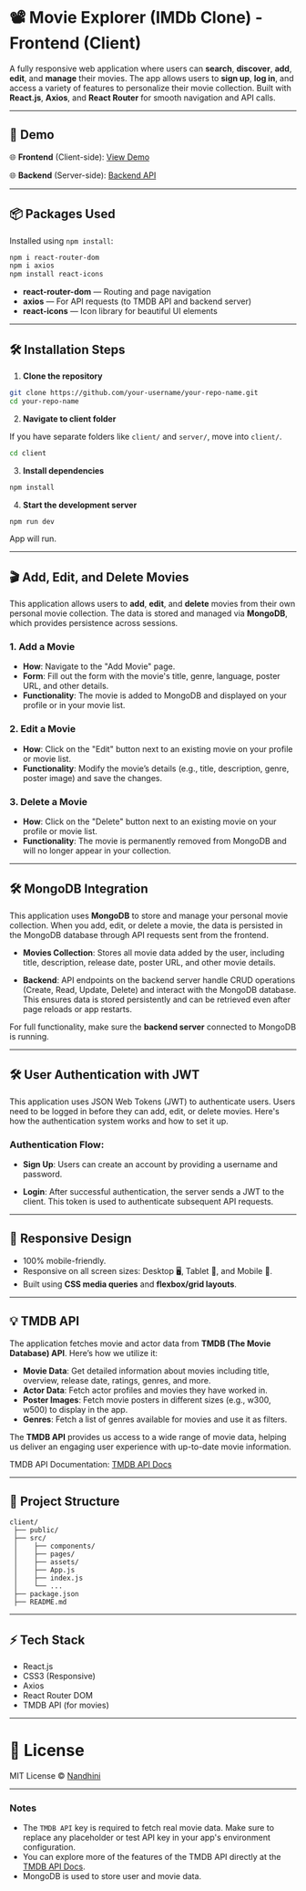 # 📽️ Movie Explorer (IMDb Clone) - Frontend (Client)

A fully responsive web application where users can **search**, **discover**, **add**, **edit**, and **manage** their movies. The app allows users to **sign up**, **log in**, and access a variety of features to personalize their movie collection. Built with **React.js**, **Axios**, and **React Router** for smooth navigation and API calls.

---

## 🚀 Demo


🌐 **Frontend** (Client-side): [View Demo](https://your-frontend-demo-link.com)

🌐 **Backend** (Server-side): [Backend API](https://your-backend-api-link.com)


---

## 📦 Packages Used

Installed using `npm install`:

```bash
npm i react-router-dom
npm i axios
npm install react-icons
```

* **react-router-dom** — Routing and page navigation
* **axios** — For API requests (to TMDB API and backend server)
* **react-icons** — Icon library for beautiful UI elements

---

## 🛠️ Installation Steps

1. **Clone the repository**

```bash
git clone https://github.com/your-username/your-repo-name.git
cd your-repo-name
```

2. **Navigate to client folder**

If you have separate folders like `client/` and `server/`, move into `client/`.

```bash
cd client
```

3. **Install dependencies**

```bash
npm install
```

4. **Start the development server**

```bash
npm run dev
```

App will run.


---
## 🎬 Add, Edit, and Delete Movies

This application allows users to **add**, **edit**, and **delete** movies from their own personal movie collection. The data is stored and managed via **MongoDB**, which provides persistence across sessions.

### 1. **Add a Movie**

* **How**: Navigate to the "Add Movie" page.
* **Form**: Fill out the form with the movie's title, genre, language, poster URL, and other details.
* **Functionality**: The movie is added to MongoDB and displayed on your profile or in your movie list.

### 2. **Edit a Movie**

* **How**: Click on the "Edit" button next to an existing movie on your profile or movie list.
* **Functionality**: Modify the movie’s details (e.g., title, description, genre, poster image) and save the changes.

### 3. **Delete a Movie**

* **How**: Click on the "Delete" button next to an existing movie on your profile or movie list.
* **Functionality**: The movie is permanently removed from MongoDB and will no longer appear in your collection.

---

## 🛠️ MongoDB Integration

This application uses **MongoDB** to store and manage your personal movie collection. When you add, edit, or delete a movie, the data is persisted in the MongoDB database through API requests sent from the frontend.

* **Movies Collection**: Stores all movie data added by the user, including title, description, release date, poster URL, and other movie details.

* **Backend**: API endpoints on the backend server handle CRUD operations (Create, Read, Update, Delete) and interact with the MongoDB database. This ensures data is stored persistently and can be retrieved even after page reloads or app restarts.

For full functionality, make sure the **backend server** connected to MongoDB is running.

---

## 🛠️ User Authentication with JWT

This application uses JSON Web Tokens (JWT) to authenticate users. Users need to be logged in before they can add, edit, or delete movies. Here's how the authentication system works and how to set it up.

### Authentication Flow:
* **Sign Up**: Users can create an account by providing a username and password.

* **Login**: After successful authentication, the server sends a JWT to the client. This token is used to authenticate subsequent API requests.

---
## 📱 Responsive Design

* 100% mobile-friendly.
* Responsive on all screen sizes: Desktop 🖥️, Tablet 📱, and Mobile 📱.
* Built using **CSS media queries** and **flexbox/grid layouts**.

---

## 💡 TMDB API

The application fetches movie and actor data from **TMDB (The Movie Database) API**. Here’s how we utilize it:

* **Movie Data**: Get detailed information about movies including title, overview, release date, ratings, genres, and more.
* **Actor Data**: Fetch actor profiles and movies they have worked in.
* **Poster Images**: Fetch movie posters in different sizes (e.g., w300, w500) to display in the app.
* **Genres**: Fetch a list of genres available for movies and use it as filters.

The **TMDB API** provides us access to a wide range of movie data, helping us deliver an engaging user experience with up-to-date movie information.

TMDB API Documentation: [TMDB API Docs](https://www.themoviedb.org/documentation/api)

---

## 📂 Project Structure

```
client/
 ├── public/
 ├── src/
 │    ├── components/
 │    ├── pages/
 │    ├── assets/
 │    ├── App.js
 │    ├── index.js
 │    └── ...
 ├── package.json
 ├── README.md
```



---


## ⚡ Tech Stack

* React.js
* CSS3 (Responsive)
* Axios
* React Router DOM
* TMDB API (for movies)

---

# 📖 License

MIT License © [Nandhini](https://github.com/nandhinigurumoorthyy)

---

### **Notes**

* The `TMDB API` key is required to fetch real movie data. Make sure to replace any placeholder or test API key in your app's environment configuration.
* You can explore more of the features of the TMDB API directly at the [TMDB API Docs](https://www.themoviedb.org/documentation/api).
* MongoDB is used to store user and movie data.

